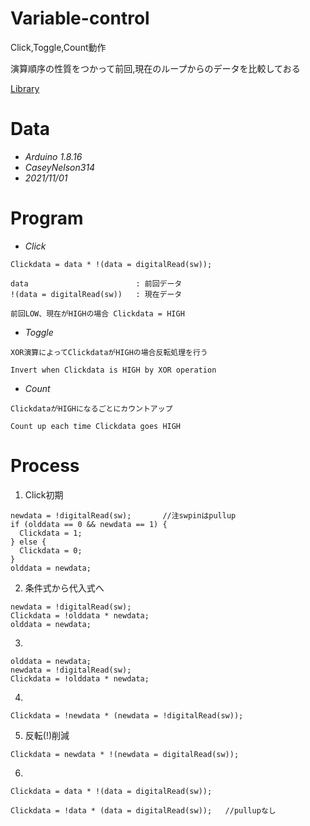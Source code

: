 # Variable-control
Click,Toggle,Count動作

演算順序の性質をつかって前回,現在のループからのデータを比較しておる

[Library](/VariableController.h)

# Data
- *Arduino 1.8.16*
- *CaseyNelson314*
- *2021/11/01*
# Program
- *Click*
```
Clickdata = data * !(data = digitalRead(sw));

data                        : 前回データ
!(data = digitalRead(sw))   : 現在データ

前回LOW、現在がHIGHの場合 Clickdata = HIGH
```
- *Toggle*
```
XOR演算によってClickdataがHIGHの場合反転処理を行う

Invert when Clickdata is HIGH by XOR operation
```
- *Count*
```
ClickdataがHIGHになるごとにカウントアップ

Count up each time Clickdata goes HIGH
```
# Process
1. Click初期
```
newdata = !digitalRead(sw);       //注swpinはpullup
if (olddata == 0 && newdata == 1) {
  Clickdata = 1;
} else {
  Clickdata = 0;
}
olddata = newdata;
```
2. 条件式から代入式へ
```
newdata = !digitalRead(sw);
Clickdata = !olddata * newdata;
olddata = newdata;
```
3. 
```
olddata = newdata;
newdata = !digitalRead(sw);
Clickdata = !olddata * newdata;
```
4. 
```
Clickdata = !newdata * (newdata = !digitalRead(sw));
```
5. 反転(!)削減
```
Clickdata = newdata * !(newdata = digitalRead(sw));
```
6. 
```
Clickdata = data * !(data = digitalRead(sw));
```
```
Clickdata = !data * (data = digitalRead(sw));   //pullupなし
```
